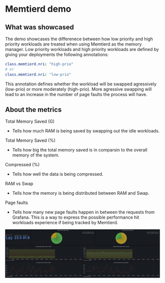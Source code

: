 # Memtierd demo

## What was showcased

The demo showcases the differenece between how low priority and high priority workloads are treated when using Memtierd as the memory manager. Low priority workloads and high priority workloads are defined by giving your deployments the following annotations:

```yaml
class.memtierd.nri: "high-prio"
# or
class.memtierd.nri: "low-prio"
```

This annotation defines whether the workload will be swapped agressively (low-prio) or more moderately (high-prio). More agressive swapping will lead to an increase in the number of page faults the process will have.

## About the metrics

Total Memory Saved (G)
- Tells how much RAM is being saved by swapping out the idle workloads.

Total Memory Saved (%)
- Tells how big the total memory saved is in comparsin to the overall memory of the system.

Compressed (%)
- Tells how well the data is being compressed.

RAM vs Swap
- Tells how the memory is being distributed between RAM and Swap.

Page faults
- Tells how many new page faults happen in between the requests from Grafana. This is a way to express the possible performance hit workloads experience if being tracked by Memtierd.

![alt text](https://github.com/luukasmakila/cri-resource-manager/blob/memtier-nri/demo/memtierd/memtierd-demo.png)